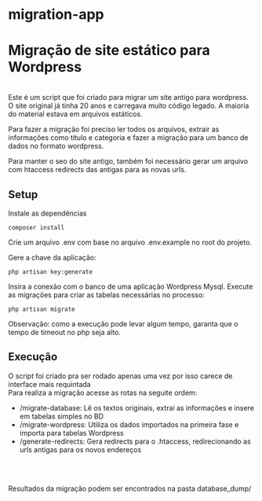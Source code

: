 # migration-app

<h1>Migração de site estático para Wordpress</h1>

<br/>
 Este é um script que foi criado para migrar um site antigo para wordpress. O site original já tinha 20 anos e carregava muito código legado. A maioria do material estava em arquivos estáticos.
<br/>

Para fazer a migração foi preciso ler todos os arquivos, extrair as informações como título e categoria
e fazer a migração para um banco de dados no formato wordpress.
<br/>

Para manter o seo do site antigo, também foi necessário gerar um arquivo com htaccess redirects das antigas para as novas urls.

 <h2>Setup</h2>

Instale as dependências

    composer install

Crie um arquivo .env com base no arquivo .env.example no root do projeto.

Gere a chave da aplicação:

    php artisan key:generate

Insira a conexão com o banco de uma aplicação Wordpress Mysql. Execute as migrações para criar as tabelas necessárias no processo:

    php artisan migrate

Observação: como a execução pode levar algum tempo, garanta que o tempo de timeout no php seja alto.

<h2>Execução</h2>

O script foi criado pra ser rodado apenas uma vez por isso carece de interface mais requintada<br>
Para realiza a migração acesse as rotas na seguite ordem:

<ul>
<li>
/migrate-database: Lê os textos originais, extrai as informações e insere em tabelas simples no BD
</li>

<li>
/migrate-wordpress: Utiliza os dados importados na primeira fase e importa para tabelas Wordpress
</li>

<li>
/generate-redirects: Gera redirects para o .htaccess, redirecionando as urls antigas para os novos endereços
</li>

</ul>

<br/>
<br/>

Resultados da migração podem ser encontrados na pasta database_dump/
